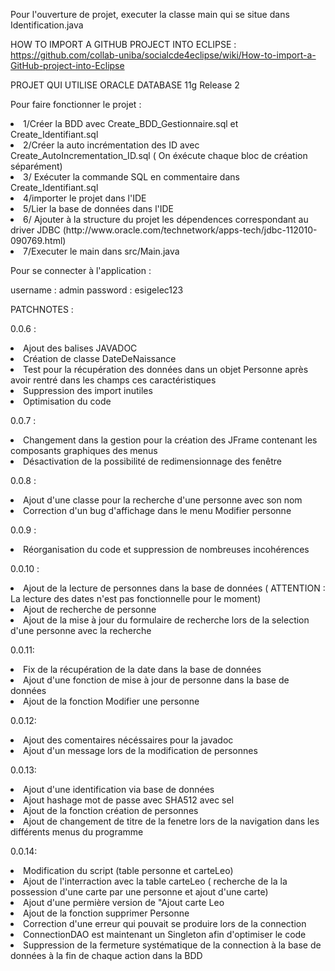 Pour l'ouverture de projet, executer la classe main qui se situe dans Identification.java

HOW TO IMPORT A GITHUB PROJECT INTO ECLIPSE :
https://github.com/collab-uniba/socialcde4eclipse/wiki/How-to-import-a-GitHub-project-into-Eclipse

PROJET QUI UTILISE ORACLE DATABASE 11g Release 2


Pour faire fonctionner le projet :
<li> 1/Créer la BDD avec Create_BDD_Gestionnaire.sql et Create_Identifiant.sql</li>
<li> 2/Créer la auto incrémentation des ID avec Create_AutoIncrementation_ID.sql ( On éxécute chaque bloc de création séparément)</li>
<li> 3/ Exécuter la commande SQL en commentaire dans Create_Identifiant.sql</li>
<li> 4/importer le projet dans l'IDE</li>
<li> 5/Lier la base de données dans l'IDE</li>
<li> 6/ Ajouter à la structure du projet les dépendences correspondant au driver JDBC (http://www.oracle.com/technetwork/apps-tech/jdbc-112010-090769.html) </li>
<li> 7/Executer le main dans src/Main.java</li>

Pour se connecter à l'application :

username : admin
password : esigelec123

PATCHNOTES :

0.0.6 :
<li>Ajout des balises JAVADOC</li>
<li>Création de classe DateDeNaissance</li>
<li>Test pour la récupération des données dans un objet Personne après avoir rentré dans les champs ces caractéristiques</li>
<li>Suppression des import inutiles</li>
<li>Optimisation du code</li>

0.0.7 :
<li>Changement dans la gestion pour la création des JFrame contenant les composants graphiques des menus</li>
<li>Désactivation de la possibilité de redimensionnage des fenêtre</li>

0.0.8 :
<li>Ajout d'une classe pour la recherche d'une personne avec son nom</li>
<li>Correction d'un bug d'affichage dans le menu Modifier personne</li>

0.0.9 :
<li>Réorganisation du code et suppression de nombreuses incohérences</li>

0.0.10 :

<li> Ajout de la lecture de personnes dans la base de données ( ATTENTION : La lecture des dates n'est pas fonctionnelle pour le moment) </li>
<li> Ajout de recherche de personne</li>
<li> Ajout de la mise à jour du formulaire de recherche lors de la selection d'une personne avec la recherche</li>

0.0.11:
<li> Fix de la récupération de la date dans la base de données</li>
<li> Ajout d'une fonction de mise à jour de personne dans la base de données</li>
<li> Ajout de la fonction Modifier une personne</li>

0.0.12:
<li>Ajout des comentaires nécéssaires pour la javadoc</li>
<li>Ajout d'un message lors de la modification de personnes</li>

0.0.13:
<li>Ajout d'une identification via base de données</li>
<li>Ajout hashage mot de passe avec SHA512 avec sel</li>
<li>Ajout de la fonction création de personnes</li>
<li>Ajout de changement de titre de la fenetre lors de la navigation dans les différents menus du programme</li>

0.0.14:
<li> Modification du script (table personne et carteLeo)</li>
<li> Ajout de l'interraction avec la table carteLeo ( recherche de la la possession d'une carte par une personne et ajout d'une carte)</li>
<li> Ajout d'une permière version de "Ajout carte Leo</li>
<li> Ajout de la fonction supprimer Personne</li>
<li> Correction d'une erreur qui pouvait se produire lors de la connection</li>
<li> ConnectionDAO est maintenant un Singleton afin d'optimiser le code</li>
<li> Suppression de la fermeture systématique de la connection à la base de données à la fin de chaque action dans la BDD</li>